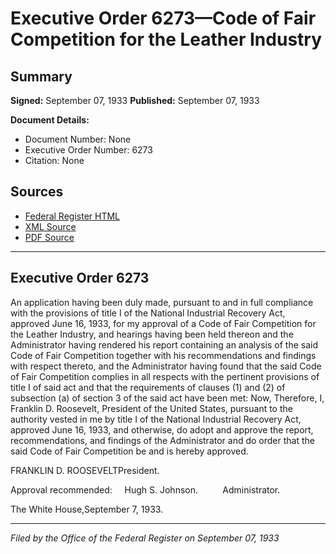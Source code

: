 # Executive Order 6273—Code of Fair Competition for the Leather Industry

## Summary

**Signed:** September 07, 1933
**Published:** September 07, 1933

**Document Details:**
- Document Number: None
- Executive Order Number: 6273
- Citation: None

## Sources
- [Federal Register HTML](https://www.presidency.ucsb.edu/documents/executive-order-6273-code-fair-competition-for-the-leather-industry)
- [XML Source](None)
- [PDF Source](None)

---

## Executive Order 6273

An application having been duly made, pursuant to and in full compliance with the provisions of title I of the National Industrial Recovery Act, approved June 16, 1933, for my approval of a Code of Fair Competition for the Leather Industry, and hearings having been held thereon and the Administrator having rendered his report containing an analysis of the said Code of Fair Competition together with his recommendations and findings with respect thereto, and the Administrator having found that the said Code of Fair Competition complies in all respects with the pertinent provisions of title I of said act and that the requirements of clauses (1) and (2) of subsection (a) of section 3 of the said act have been met:
Now, Therefore, I, Franklin D. Roosevelt, President of the United States, pursuant to the authority vested in me by title I of the National Industrial Recovery Act, approved June 16, 1933, and otherwise, do adopt and approve the report, recommendations, and findings of the Administrator and do order that the said Code of Fair Competition be and is hereby approved.

FRANKLIN D. ROOSEVELTPresident.

Approval recommended:     Hugh S. Johnson.          Administrator.

The White House,September 7, 1933.

---

*Filed by the Office of the Federal Register on September 07, 1933*
